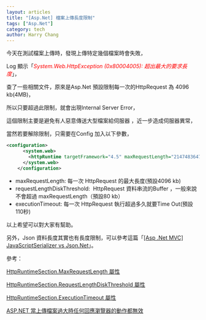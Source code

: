 ```yaml
---
layout: articles
title: "[Asp.Net] 檔案上傳長度限制"
tags: ["Asp.Net"]
category: tech
author: Harry Chang
---
```


今天在測試檔案上傳時，發現上傳特定幾個檔案時會失敗，

Log 顯示「<span style="color:#FF0000;">*System.Web.HttpException (0x80004005): 超出最大的要求長度*</span>」，

<!--more-->

查了一些相關文件，原來是Asp.Net 預設限制每一次的HttpRequest 為 4096 kb(4MB)，

所以只要超過此限制，就會出現Internal Server Error，

這個限制主要是避免有人惡意傳送大型檔案給伺服器 ，近一步造成伺服器異常，

當然若要解除限制，只需要在Config 加入以下參數，
~~~xml 
<configuration>
      <system.web>
        <httpRuntime targetFramework="4.5" maxRequestLength="2147483647" executionTimeout="1600" requestLengthDiskThreshold="2147483647" />
      </system.web>
    </configuration>
~~~

  *   maxRequestLength: 每一次 HttpRequest 的最大長度(預設4096 kb) 
  *   requestLengthDiskThreshold:  HttpRequest 資料串流的Buffer ，一般來說不會超過 maxRequestLength（預設80 kb）
  *   executionTimeout: 每一次 HttpRequest 執行超過多久就要Time Out(預設 110秒)

以上希望可以對大家有幫助。

另外，Json 資料長度其實也有長度限制，可以參考這篇「[[Asp .Net MVC] JavaScriptSerializer vs Json.Net](https://dotblogs.com.tw/harry/2016/05/11/102843)」。

參考：

[HttpRuntimeSection.MaxRequestLength 屬性](https://msdn.microsoft.com/zh-tw/library/system.web.configuration.httpruntimesection.maxrequestlength(v=vs.110).aspx)

[HttpRuntimeSection.RequestLengthDiskThreshold 屬性](https://msdn.microsoft.com/zh-tw/library/system.web.configuration.httpruntimesection.requestlengthdiskthreshold(v=vs.110).aspx)

[HttpRuntimeSection.ExecutionTimeout 屬性](https://msdn.microsoft.com/zh-tw/library/system.web.configuration.httpruntimesection.executiontimeout(v=vs.110).aspx)

[ASP.NET 當上傳檔案過大時任何回應瀏覽器的動作都無效](http://blog.miniasp.com/post/2008/01/26/When-POST-content-exceed-maxRequestLength-any-HTTP-responses-are-useless.aspx)

                